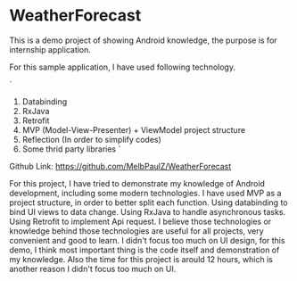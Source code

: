 # WeatherForecast

This is a demo project of showing Android knowledge, the purpose is for internship application.

For this sample application, I have used following technology.

`
1. Databinding
2. RxJava
3. Retrofit
4. MVP (Model-View-Presenter) + ViewModel project structure
5. Reflection (In order to simplify codes)
6. Some thrid party libraries
`

Github Link:
https://github.com/MelbPaulZ/WeatherForecast

For this project, I have tried to demonstrate my knowledge of Android development, including some modern technologies.
I have used MVP as a project structure, in order to better split each function.
Using databinding to bind UI views to data change.
Using RxJava to handle asynchronous tasks.
Using Retrofit to implement Api request.
I believe those technologies or knowledge behind those technologies are useful for all projects, very convenient and good to learn.
I didn't focus too much on UI design, for this demo, I think most important thing is the code itself and demonstration of my knowledge. Also the time for this project is arould 12 hours, which is another reason I didn't focus too much on UI.
